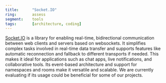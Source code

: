 ```yaml
---
title:      "Socket.IO"
ring:       assess
segment:    tools
tags:       [architecture, coding]
---
```


[Socket.IO](https://socket.io) is a library for enabling real-time, bidirectional communication between web clients and servers based on websockets. It simplifies complex tasks involved in real-time data transfer and supports features like automatic reconnection and fallback to different transports if needed. This makes it ideal for applications such as chat apps, live notifications, and collaborative tools. Its event-based architecture and support for namespaces and rooms make it versatile and scalable. We are currently evaluating if its usage could be beneficial for some of our projects.

